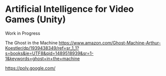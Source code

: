 # Artificial Intelligence for Video Games (Unity)
Work in Progress


The Ghost in the Machine
https://www.amazon.com/Ghost-Machine-Arthur-Koestler/dp/1939438349/ref=sr_1_1?s=books&ie=UTF8&qid=1489518939&sr=1-1&keywords=ghost+in+the+machine


https://poly.google.com/
